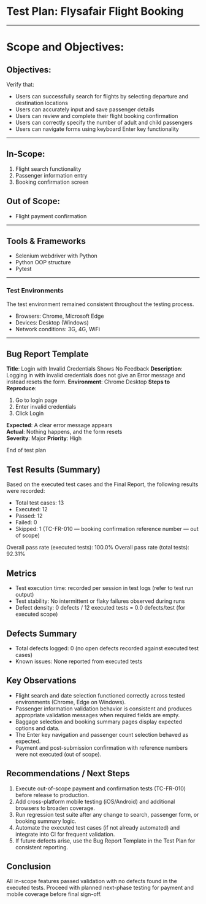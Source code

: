 # Test Plan: Flysafair Flight Booking

---
# Scope and Objectives:

## Objectives:

Verify that:

- Users can successfully search for flights by selecting departure and destination locations
- Users can accurately input and save passenger details
- Users can review and complete their flight booking confirmation
- Users can correctly specify the number of adult and child passengers
- Users can navigate forms using keyboard Enter key functionality

---

## In-Scope:

1.  Flight search functionality
2.  Passenger information entry
3.  Booking confirmation screen


## Out of Scope:
- Flight payment confirmation

---


## Tools & Frameworks

- Selenium webdriver with Python
- Python OOP structure
- Pytest

---
### Test Environments

The test environment remained consistent throughout the testing process.

- Browsers: Chrome, Microsoft Edge
- Devices: Desktop (Windows)
- Network conditions: 3G, 4G, WiFi

---
## Bug Report Template

**Title**: Login with Invalid Credentials Shows No Feedback
**Description**: Logging in with invalid credentials does not give an Error message and instead resets the form.
**Environment**: Chrome Desktop
**Steps to Reproduce**:  
1. Go to login page  
2. Enter invalid credentials 
3. Click Login 

**Expected**: A clear error message appears  
**Actual**: Nothing happens, and the form resets  
**Severity**: Major 
**Priority**: High

End of test plan

## Test Results (Summary)

Based on the executed test cases and the Final Report, the following results were recorded:

- Total test cases: 13
- Executed: 12
- Passed: 12
- Failed: 0
- Skipped: 1 (TC-FR-010 — booking confirmation reference number — out of scope)

Overall pass rate (executed tests): 100.0%
Overall pass rate (total tests): 92.31%

## Metrics

- Test execution time: recorded per session in test logs (refer to test run output)
- Test stability: No intermittent or flaky failures observed during runs
- Defect density: 0 defects / 12 executed tests = 0.0 defects/test (for executed scope)

## Defects Summary

- Total defects logged: 0 (no open defects recorded against executed test cases)
- Known issues: None reported from executed tests

## Key Observations

- Flight search and date selection functioned correctly across tested environments (Chrome, Edge on Windows).
- Passenger information validation behavior is consistent and produces appropriate validation messages when required fields are empty.
- Baggage selection and booking summary pages display expected options and data.
- The Enter key navigation and passenger count selection behaved as expected.
- Payment and post-submission confirmation with reference numbers were not executed (out of scope).

## Recommendations / Next Steps

1. Execute out-of-scope payment and confirmation tests (TC-FR-010) before release to production.
2. Add cross-platform mobile testing (iOS/Android) and additional browsers to broaden coverage.
3. Run regression test suite after any change to search, passenger form, or booking summary logic.
4. Automate the executed test cases (if not already automated) and integrate into CI for frequent validation.
5. If future defects arise, use the Bug Report Template in the Test Plan for consistent reporting.

## Conclusion

All in-scope features passed validation with no defects found in the executed tests. Proceed with planned next-phase testing for payment and mobile coverage before final sign-off.


